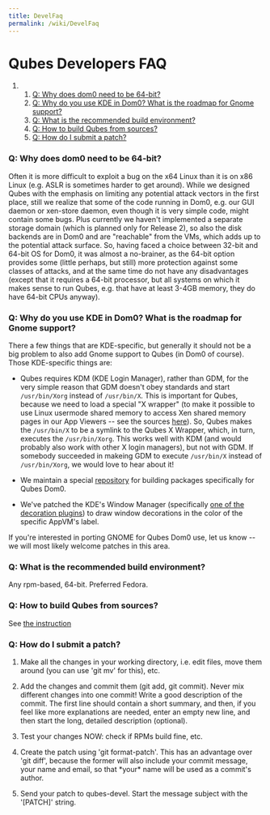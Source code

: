 ```yaml
---
title: DevelFaq
permalink: /wiki/DevelFaq
---
```


Qubes Developers FAQ
====================

1.  1.  [Q: Why does dom0 need to be 64-bit?](#Q:Whydoesdom0needtobe64-bit)
    2.  [Q: Why do you use KDE in Dom0? What is the roadmap for Gnome support?](#Q:WhydoyouuseKDEinDom0WhatistheroadmapforGnomesupport)
    3.  [Q: What is the recommended build environment?](#Q:Whatistherecommendedbuildenvironment)
    4.  [Q: How to build Qubes from sources?](#Q:HowtobuildQubesfromsources)
    5.  [Q: How do I submit a patch?](#Q:HowdoIsubmitapatch)

### Q: Why does dom0 need to be 64-bit?

Often it is more difficult to exploit a bug on the x64 Linux than it is on x86 Linux (e.g. ASLR is sometimes harder to get around). While we designed Qubes with the emphasis on limiting any potential attack vectors in the first place, still we realize that some of the code running in Dom0, e.g. our GUI daemon or xen-store daemon, even though it is very simple code, might contain some bugs. Plus currently we haven't implemented a separate storage domain (which is planned only for Release 2), so also the disk backends are in Dom0 and are "reachable" from the VMs, which adds up to the potential attack surface. So, having faced a choice between 32-bit and 64-bit OS for Dom0, it was almost a no-brainer, as the 64-bit option provides some (little perhaps, but still) more protection against some classes of attacks, and at the same time do not have any disadvantages (except that it requires a 64-bit processor, but all systems on which it makes sense to run Qubes, e.g. that have at least 3-4GB memory, they do have 64-bit CPUs anyway).

### Q: Why do you use KDE in Dom0? What is the roadmap for Gnome support?

There a few things that are KDE-specific, but generally it should not be a big problem to also add Gnome support to Qubes (in Dom0 of course). Those KDE-specific things are:

-   Qubes requires KDM (KDE Login Manager), rather than GDM, for the very simple reason that GDM doesn't obey standards and start ```/usr/bin/Xorg``` instead of ```/usr/bin/X```. This is important for Qubes, because we need to load a special "X wrapper" (to make it possible to use Linux usermode shared memory to access Xen shared memory pages in our App Viewers -- see the sources [​here](http://qubes-os.org/gitweb/?p=mainstream/gui.git;a=tree;f=shmoverride;h=75133ddcdad0c6a59e630f005569bb8c758b67c5;hb=HEAD)). So, Qubes makes the ```/usr/bin/X``` to be a symlink to the Qubes X Wrapper, which, in turn, executes the ```/usr/bin/Xorg```. This works well with KDM (and would probably also work with other X login managers), but not with GDM. If somebody succeeded in makeing GDM to execute ```/usr/bin/X``` instead of ```/usr/bin/Xorg```, we would love to hear about it!

-   We maintain a special [repository](/wiki/KdeDom0) for building packages specifically for Qubes Dom0.

-   We've patched the KDE's Window Manager (specifically [​one of the decoration plugins](https://qubes-os.org/gitweb/?p=mainstream/kde-dom0.git;a=commit;h=e1a530d8188a47921da35beff03998eb3fce8e2c)) to draw window decorations in the color of the specific AppVM's label.

If you're interested in porting GNOME for Qubes Dom0 use, let us know -- we will most likely welcome patches in this area.

### Q: What is the recommended build environment?

Any rpm-based, 64-bit. Preferred Fedora.

### Q: How to build Qubes from sources?

See [the instruction](/wiki/QubesBuilder)

### Q: How do I submit a patch?

1.  Make all the changes in your working directory, i.e. edit files, move them around (you can use 'git mv' for this), etc.

1.  Add the changes and commit them (git add, git commit). Never mix different changes into one commit! Write a good description of the commit. The first line should contain a short summary, and then, if you feel like more explanations are needed, enter an empty new line, and then start the long, detailed description (optional).

1.  Test your changes NOW: check if RPMs build fine, etc.

1.  Create the patch using 'git format-patch'. This has an advantage over 'git diff', because the former will also include your commit message, your name and email, so that \*your\* name will be used as a commit's author.

1.  Send your patch to qubes-devel. Start the message subject with the '[PATCH]' string.

